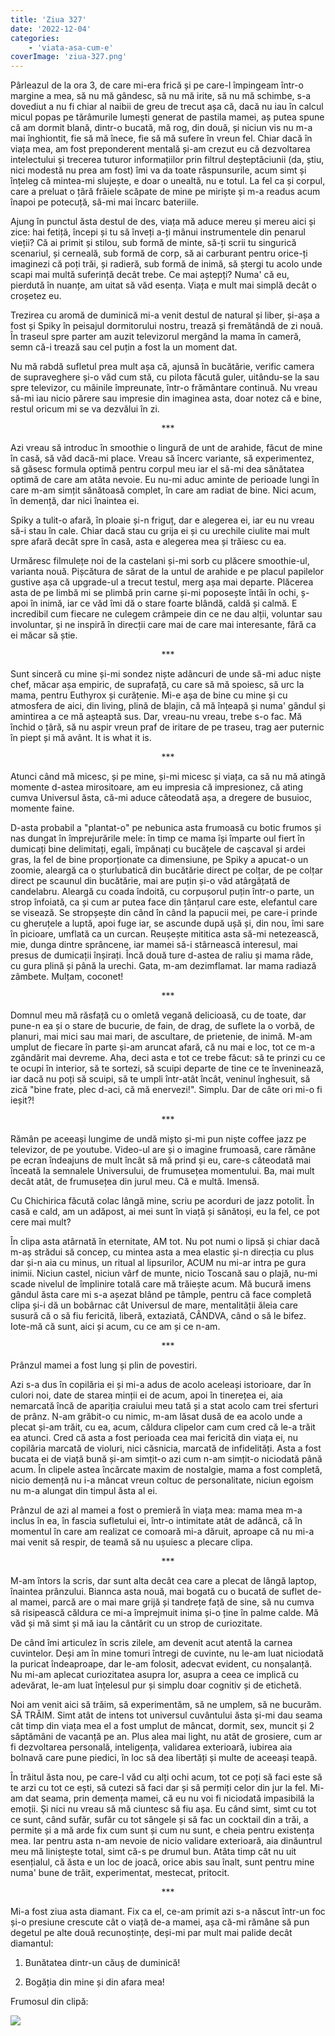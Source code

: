```yaml
---
title: 'Ziua 327'
date: '2022-12-04'
categories:
    - 'viata-asa-cum-e'
coverImage: 'ziua-327.png'
---
```


Pârleazul de la ora 3, de care mi-era frică și pe care-l împingeam într-o margine a mea, să nu mă gândesc, să nu mă irite, să nu mă schimbe, s-a dovediut a nu fi chiar al naibii de greu de trecut așa că, dacă nu iau în calcul micul popas pe tărâmurile lumești generat de pastila mamei, aș putea spune că am dormit blană, dintr-o bucată, mă rog, din două, și niciun vis nu m-a mai înghiontit, fie să mă înece, fie să mă sufere în vreun fel. Chiar dacă în viața mea, am fost preponderent mentală și-am crezut eu că dezvoltarea intelectului și trecerea tuturor informațiilor prin filtrul deșteptăciunii (da, știu, nici modestă nu prea am fost) îmi va da toate răspunsurile, acum simt și înțeleg că mintea-mi slujește, e doar o unealtă, nu e totul. La fel ca și corpul, care a preluat o țâră frâiele scăpate de mine pe miriște și m-a readus acum înapoi pe potecuță, să-mi mai încarc bateriile.

Ajung în punctul ăsta destul de des, viața mă aduce mereu și mereu aici și zice: hai fetiță, începi și tu să înveți a-ți mânui instrumentele din penarul vieții? Că ai primit și stilou, sub formă de minte, să-ți scrii tu singurică scenariul, și cerneală, sub formă de corp, să ai carburant pentru orice-ți imaginezi că poți trăi, și radieră, sub formă de inimă, să ștergi tu acolo unde scapi mai multă suferință decât trebe. Ce mai aștepți? Numa' că eu, pierdută în nuanțe, am uitat să văd esența. Viața e mult mai simplă decât o croșetez eu.

Trezirea cu aromă de duminică mi-a venit destul de natural și liber, și-așa a fost și Spiky în peisajul dormitorului nostru, trează și fremătândă de zi nouă. În traseul spre parter am auzit televizorul mergând la mama în cameră, semn că-i trează sau cel puțin a fost la un moment dat.

Nu mă rabdă sufletul prea mult așa că, ajunsă în bucătărie, verific camera de supraveghere și-o văd cum stă, cu pilota făcută guler, uitându-se la sau spre televizor, cu mâinile împreunate, într-o frământare continuă. Nu vreau să-mi iau nicio părere sau impresie din imaginea asta, doar notez că e bine, restul oricum mi se va dezvălui în zi.

<p style="text-align: center;">***</p>

Azi vreau să introduc în smoothie o lingură de unt de arahide, făcut de mine în casă, să văd dacă-mi place. Vreau să încerc variante, să experimentez, să găsesc formula optimă pentru corpul meu iar el să-mi dea sănătatea optimă de care am atâta nevoie. Eu nu-mi aduc aminte de perioade lungi în care m-am simțit sănătoasă complet, în care am radiat de bine. Nici acum, în demență, dar nici înaintea ei.

Spiky a tulit-o afară, în ploaie și-n friguț, dar e alegerea ei, iar eu nu vreau să-i stau în cale. Chiar dacă stau cu grija ei și cu urechile ciulite mai mult spre afară decât spre în casă, asta e alegerea mea și trăiesc cu ea.

Urmăresc filmulețe noi de la castelani și-mi sorb cu plăcere smoothie-ul, varianta nouă. Pișcătura de sărat de la untul de arahide e pe placul papilelor gustive așa că upgrade-ul a trecut testul, merg așa mai departe. Plăcerea asta de pe limbă mi se plimbă prin carne și-mi poposește întâi în ochi, ș-apoi în inimă, iar ce văd îmi dă o stare foarte blândă, caldă și calmă. E incredibil cum fiecare ne culegem crâmpeie din ce ne dau alții, voluntar sau involuntar, și ne inspiră în direcții care mai de care mai interesante, fără ca ei măcar să știe.

<p style="text-align: center;">***</p>

Sunt sinceră cu mine și-mi sondez niște adâncuri de unde să-mi aduc niște chef, măcar așa empiric, de suprafață, cu care să mă spoiesc, să urc la mama, pentru Euthyrox și curățenie. Mi-e așa de bine cu mine și cu atmosfera de aici, din living, plină de blajin, că mă înțeapă și numa' gândul și amintirea a ce mă așteaptă sus. Dar, vreau-nu vreau, trebe s-o fac. Mă închid o țâră, să nu aspir vreun praf de iritare de pe traseu, trag aer puternic în piept și mă avânt. It is what it is.

<p style="text-align: center;">***</p>

Atunci când mă micesc, și pe mine, și-mi micesc și viața, ca să nu mă atingă momente d-astea mirositoare, am eu impresia că impresionez, că ating cumva Universul ăsta, că-mi aduce câteodată așa, a dregere de busuioc, momente faine.

D-asta probabil a "plantat-o" pe nebunica asta frumoasă cu botic frumos și nas dungat în împrejurările mele: în timp ce mama își împarte oul fiert în dumicați bine delimitați, egali, împănați cu bucățele de cașcaval și ardei gras, la fel de bine proporționate ca dimensiune, pe Spiky a apucat-o un zoomie, aleargă ca o șturlubatică din bucătărie direct pe colțar, de pe colțar direct pe scaunul din bucătărie, mai are puțin și-o văd atârgățată de candelabru. Aleargă cu coada îndoită, cu corpușorul puțin într-o parte, un strop înfoiată, ca și cum ar putea face din țânțarul care este, elefantul care se visează. Se stropșește din când în când la papucii mei, pe care-i prinde cu gheruțele a luptă, apoi fuge iar, se ascunde după ușă și, din nou, îmi sare în picioare, umflată ca un curcan. Reușește mititica asta să-mi netezească, mie, dunga dintre sprâncene, iar mamei să-i stârnească interesul, mai presus de dumicații înșirați. Încă două ture d-astea de raliu și mama râde, cu gura plină și până la urechi. Gata, m-am dezimflamat. Iar mama radiază zâmbete. Mulțam, coconet!

<p style="text-align: center;">***</p>

Domnul meu mă răsfață cu o omletă vegană delicioasă, cu de toate, dar pune-n ea și o stare de bucurie, de fain, de drag, de suflete la o vorbă, de planuri, mai mici sau mai mari, de ascultare, de prietenie, de inimă. M-am umplut de fiecare în parte și-am aruncat afară, că nu mai e loc, tot ce m-a zgândărit mai devreme. Aha, deci asta e tot ce trebe făcut: să te prinzi cu ce te ocupi în interior, să te sortezi, să scuipi departe de tine ce te înveninează, iar dacă nu poți să scuipi, să te umpli într-atât încât, veninul înghesuit, să zică "bine frate, plec d-aci, că mă enervezi!". Simplu. Dar de câte ori mi-o fi ieșit?!

<p style="text-align: center;">***</p>

Rămân pe aceeași lungime de undă mișto și-mi pun niște coffee jazz pe televizor, de pe youtube. Video-ul are și o imagine frumoasă, care rămâne pe ecran îndeajuns de mult încât să mă prind și eu, care-s câteodată mai înceată la semnalele Universului, de frumusețea momentului. Ba, mai mult decât atât, de frumusețea din jurul meu. Că e multă. Imensă.

Cu Chichirica făcută colac lângă mine, scriu pe acorduri de jazz potolit. În casă e cald, am un adăpost, ai mei sunt în viață și sănătoși, eu la fel, ce pot cere mai mult?

În clipa asta atârnată în eternitate, AM tot. Nu pot numi o lipsă și chiar dacă m-aș strădui să concep, cu mintea asta a mea elastic și-n direcția cu plus dar și-n aia cu minus, un ritual al lipsurilor, ACUM nu mi-ar intra pe gura inimii. Niciun castel, niciun vârf de munte, nicio Toscană sau o plajă, nu-mi scade nivelul de împlinire totală care mă trăiește acum. Mă bucură imens gândul ăsta care mi s-a așezat blând pe tâmple, pentru că face completă clipa și-i dă un bobârnac cât Universul de mare, mentalității ăleia care susură că o să fiu fericită, liberă, extaziată, CÂNDVA, când o să le bifez. Iote-mă că sunt, aici și acum, cu ce am și ce n-am.

<p style="text-align: center;">***</p>

Prânzul mamei a fost lung și plin de povestiri.

Azi s-a dus în copilăria ei și mi-a adus de acolo aceleași istorioare, dar în culori noi, date de starea minții ei de acum, apoi în tinerețea ei, aia nemarcată încă de apariția craiului meu tată și a stat acolo cam trei sferturi de prânz. N-am grăbit-o cu nimic, m-am lăsat dusă de ea acolo unde a plecat și-am trăit, cu ea, acum, căldura clipelor cam cum cred că le-a trăit ea atunci. Cred că asta a fost perioada cea mai fericită din viața ei, nu copilăria marcată de violuri, nici căsnicia, marcată de infidelități. Asta a fost bucata ei de viață bună și-am simțit-o azi cum n-am simțit-o niciodată până acum. În clipele astea încărcate maxim de nostalgie, mama a fost completă, nicio demență nu i-a mâncat vreun coltuc de personalitate, niciun egoism nu m-a alungat din timpul ăsta al ei.

Prânzul de azi al mamei a fost o premieră în viața mea: mama mea m-a inclus în ea, în fascia sufletului ei, într-o intimitate atât de adâncă, că în momentul în care am realizat ce comoară mi-a dăruit, aproape că nu mi-a mai venit să respir, de teamă să nu ușuiesc a plecare clipa.

<p style="text-align: center;">***</p>

M-am întors la scris, dar sunt alta decât cea care a plecat de lângă laptop, înaintea prânzului. Biannca asta nouă, mai bogată cu o bucată de suflet de-al mamei, parcă are o mai mare grijă și tandrețe față de sine, să nu cumva să risipească căldura ce mi-a împrejmuit inima și-o ține în palme calde. Mă văd și mă simt și mă iau la cântărit cu un strop de curiozitate.

De când îmi articulez în scris zilele, am devenit acut atentă la carnea cuvintelor. Deși am în mine tomuri întregi de cuvinte, nu le-am luat niciodată la puricat îndeaproape, dar le-am folosit, adecvat evident, cu nonșalanță. Nu mi-am aplecat curiozitatea asupra lor, asupra a ceea ce implică cu adevărat, le-am luat înțelesul pur și simplu doar cognitiv și de etichetă.

Noi am venit aici să trăim, să experimentăm, să ne umplem, să ne bucurăm. SĂ TRĂIM. Simt atât de intens tot universul cuvântului ăsta și-mi dau seama cât timp din viața mea el a fost umplut de mâncat, dormit, sex, muncit și 2 săptămâni de vacanță pe an. Plus alea mai light, nu atât de grosiere, cum ar fi dezvoltarea personală, inteligența, validarea exterioară, iubirea aia bolnavă care pune piedici, în loc să dea libertăți și multe de aceeași teapă.

În trăitul ăsta nou, pe care-l văd cu alți ochi acum, tot ce poți să faci este să te arzi cu tot ce ești, să cutezi să faci dar și să permiți celor din jur la fel. Mi-am dat seama, prin demența mamei, că eu nu voi fi niciodată impasibilă la emoții. Și nici nu vreau să mă ciuntesc să fiu așa. Eu când simt, simt cu tot ce sunt, când sufăr, sufăr cu tot sângele și să fac un cocktail din a trăi, a permite și a mă arde fix cum sunt și cum nu sunt, e cheia pentru existența mea. Iar pentru asta n-am nevoie de nicio validare exterioară, aia dinăuntrul meu mă liniștește total, simt că-s pe drumul bun. Atâta timp cât nu uit esențialul, că ăsta e un loc de joacă, orice abis sau înalt, sunt pentru mine numa' bune de trăit, experimentat, mestecat, pritocit.

<p style="text-align: center;">***</p>

Mi-a fost ziua asta diamant. Fix ca el, ce-am primit azi s-a născut într-un foc și-o presiune crescute cât o viață de-a mamei, așa că-mi rămâne să pun degetul pe alte două recunoștințe, deși-mi par mult mai palide decât diamantul:

1. Bunătatea dintr-un căuș de duminică!

2. Bogăția din mine și din afara mea!

Frumosul din clipă:

![](images/327.jpeg)
